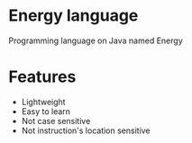 # Energy language
Programming language on Java named Energy

Features
==========
 - Lightweight
 - Easy to learn
 - Not case sensitive
 - Not instruction's location sensitive
